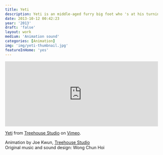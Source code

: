 ```yaml
---
title: Yeti
description: Yeti is an middle-aged furry big foot who 's at his turning point of life. Yeti decided to make a change though.
date: 2013-10-12 00:42:23
year: '2013'
draft: 'false'
layout: work
medium: 'Animation sound'
categories: [Animation]
img: 'img/yeti-thumbnail.jpg'
featureInHome: 'yes'
---
```




<div style="padding:42.6% 0 0 0;position:relative;"><iframe src="https://player.vimeo.com/video/70850890?h=131984cb8f&title=0&byline=0&portrait=0" style="position:absolute;top:0;left:0;width:100%;height:100%;" frameborder="0" allow="autoplay; fullscreen; picture-in-picture" allowfullscreen></iframe></div><script src="https://player.vimeo.com/api/player.js"></script>
<p><a href="https://vimeo.com/70850890">Yeti</a> from <a href="https://vimeo.com/treehse">Treehouse Studio</a> on <a href="https://vimeo.com">Vimeo</a>.</p>

Animation by Joe Kwun, [Treehouse Studio](https://vimeo.com/treehse?embedded=true&source=owner_name&owner=10985916)  
Original music and sound design: Wong Chun Hoi